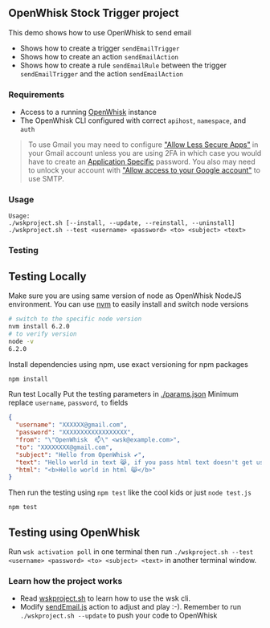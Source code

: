 ## OpenWhisk Stock Trigger project
  This demo shows how to use OpenWhisk to send email 
  - Shows how to create a trigger `sendEmailTrigger`
  - Shows how to create an action `sendEmailAction`
  - Shows how to create a rule `sendEmailRule` between the trigger `sendEmailTrigger` and the action `sendEmailAction`

### Requirements
  - Access to a running [OpenWhisk](https://github.com/openwhisk/openwhisk) instance
  - The OpenWhisk CLI configured with correct `apihost`, `namespace`, and `auth`

> To use Gmail you may need to configure ["Allow Less Secure Apps"](https://www.google.com/settings/security/lesssecureapps) in your Gmail account unless you are using 2FA in which case you would have to create an [Application Specific](https://security.google.com/settings/security/apppasswords) password. You also may need to unlock your account with ["Allow access to your Google account"](https://accounts.google.com/DisplayUnlockCaptcha) to use SMTP.

### Usage
  ```
  Usage: 
  ./wskproject.sh [--install, --update, --reinstall, --uninstall]
  ./wskproject.sh --test <username> <password> <to> <subject> <text>
  ```

### Testing

## Testing Locally
  Make sure you are using same version of node as OpenWhisk NodeJS environment.
  You can use [nvm](https://github.com/creationix/nvm) to easily install and switch node versions
  
  ```bash
  # switch to the specific node version 
  nvm install 6.2.0
  # to verify version
  node -v
  6.2.0
  ```

  Install dependencies using npm, use exact versioning for npm packages
  ```bash
  npm install
  ```
  
  Run test Locally
  Put the testing parameters in [./params.json](./params.json)
  Minimum replace `username`, `password`, `to` fields
  ```json
  {
    "username": "XXXXXX@gmail.com",
    "password": "XXXXXXXXXXXXXXXXXX",
    "from": "\"OpenWhisk  📫\" <wsk@example.com>",
    "to": "XXXXXXXX@gmail.com",
    "subject": "Hello from OpenWhisk ✔",
    "text": "Hello world in text 😹, if you pass html text doesn't get use",
    "html": "<b>Hello world in html 😹</b>"
  }
  ```

  Then run the testing using `npm test` like the cool kids or just `node test.js`
  ```bash
  npm test
  ```

## Testing using OpenWhisk
  Run `wsk activation poll` in one terminal then run `./wskproject.sh --test <username> <password> <to> <subject> <text>` in another terminal window.

### Learn how the project works
  - Read [wskproject.sh](./wskproject.sh) to learn how to use the wsk cli.
  - Modify [sendEmail.js](./sendEmail.js) action to adjust and play :-). Remember to run `./wskproject.sh --update` to push your code to OpenWhisk
